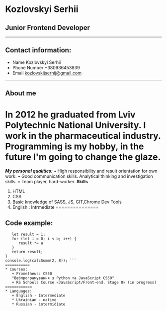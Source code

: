 # Kozlovskyi Serhii
## Junior Frontend Developer
***********
## Contact information:
* Name Kozlovskyi Serhii
* Phone Number +380936453839
* Email kozlovskijserhij@gmail.com
************
## About me
In 2012 he graduated from Lviv Polytechnic National University. I work in the pharmaceutical industry. Programming is my hobby, in the future I'm going  to change the glaze. 
============
***My personal qualities:***
•	High responsibility and result orientation for own work.
•	Good communication skills. Analytical thinking and investigation skills.
•	Team player, hard-worker.
**Skills** 
1. HTML
2. CSS
3. Basic knowledge of SASS, JS, GIT,Chrome Dev Tools
4. English : Intrmediate
===============
## Code example: 
``` Function calcSumm(a, b) {
   let result = 1;
   for (let i = 0; i < b; i++) {
      result *= a
   }
   return result;
}
console.log(calcSumm(2, 8)); ```
===========
* Courses:
   + Prometheus: CS50
   "Вебпрограмування з Python та JavaScript CS50"
   + RS Schools Course «JavaScript/Front-end. Stage 0» (in progress)
============
* Languages:
   + English - Intermediate
   * Ukrainian - native
   * Russian - intermidiate
